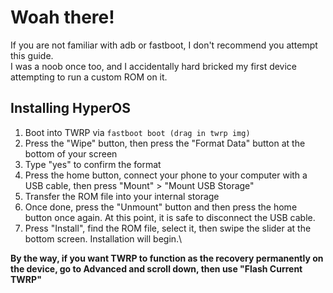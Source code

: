 # Woah there!
If you are not familiar with adb or fastboot, I don't recommend you attempt this guide.\
I was a noob once too, and I accidentally hard bricked my first device attempting to run a custom ROM on it.

## Installing HyperOS
1. Boot into TWRP via `fastboot boot (drag in twrp img)`
2. Press the "Wipe" button, then press the "Format Data" button at the bottom of your screen
3. Type "yes" to confirm the format
4. Press the home button, connect your phone to your computer with a USB cable, then press "Mount" > "Mount USB Storage"
5. Transfer the ROM file into your internal storage
6. Once done, press the "Unmount" button and then press the home button once again. At this point, it is safe to disconnect the USB cable.
7. Press "Install", find the ROM file, select it, then swipe the slider at the bottom screen. Installation will begin.\

**By the way, if you want TWRP to function as the recovery permanently on the device, go to Advanced and scroll down, then use "Flash Current TWRP"**
